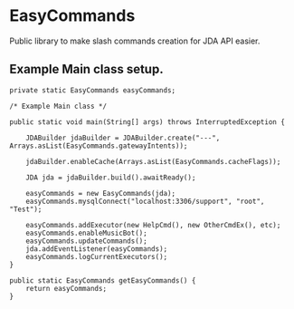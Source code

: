 # EasyCommands
Public library to make slash commands creation for JDA API easier.

## Example Main class setup.

    private static EasyCommands easyCommands;

    /* Example Main class */

    public static void main(String[] args) throws InterruptedException {

        JDABuilder jdaBuilder = JDABuilder.create("---", Arrays.asList(EasyCommands.gatewayIntents));
        
        jdaBuilder.enableCache(Arrays.asList(EasyCommands.cacheFlags));

        JDA jda = jdaBuilder.build().awaitReady();

        easyCommands = new EasyCommands(jda);
        easyCommands.mysqlConnect("localhost:3306/support", "root", "Test");

        easyCommands.addExecutor(new HelpCmd(), new OtherCmdEx(), etc);
        easyCommands.enableMusicBot();
        easyCommands.updateCommands();
        jda.addEventListener(easyCommands);
        easyCommands.logCurrentExecutors();
    }

    public static EasyCommands getEasyCommands() {
        return easyCommands;
    }
